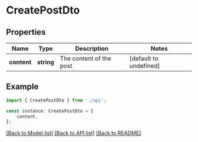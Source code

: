 # CreatePostDto


## Properties

Name | Type | Description | Notes
------------ | ------------- | ------------- | -------------
**content** | **string** | The content of the post | [default to undefined]

## Example

```typescript
import { CreatePostDto } from './api';

const instance: CreatePostDto = {
    content,
};
```

[[Back to Model list]](../README.md#documentation-for-models) [[Back to API list]](../README.md#documentation-for-api-endpoints) [[Back to README]](../README.md)
